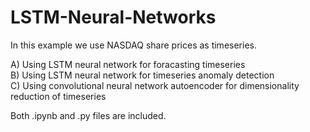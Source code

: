 # LSTM-Neural-Networks
In this example we use NASDAQ share prices as timeseries. <br>

A) Using LSTM neural network for foracasting timeseries <br>
B) Using LSTM neural network for timeseries anomaly detection <br>
C) Using convolutional neural network autoencoder for dimensionality reduction of timeseries <br>

Both .ipynb and .py files are included.
